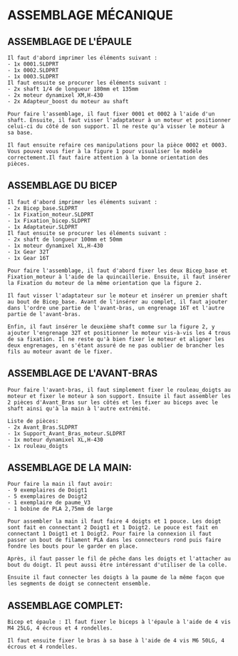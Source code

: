 # ASSEMBLAGE MÉCANIQUE

## ASSEMBLAGE DE L'ÉPAULE
	Il faut d'abord imprimer les éléments suivant :
	- 1x 0001.SLDPRT
	- 1x 0002.SLDPRT
	- 1x 0003.SLDPRT
	Il faut ensuite se procurer les éléments suivant :
	- 2x shaft 1/4 de longueur 180mm et 135mm
	- 2x moteur dynamixel XM,H-430
	- 2x Adapteur_boost du moteur au shaft
	
	Pour faire l'assemblage, il faut fixer 0001 et 0002 à l'aide d'un shaft. Ensuite, il faut visser l'adaptateur à un moteur et positionner celui-ci du côté de son support. Il ne reste qu'à visser le moteur à sa base. 

	Il faut ensuite refaire ces manipulations pour la pièce 0002 et 0003. Vous pouvez vous fier à la figure 1 pour visualiser le modèle correctement.Il faut faire attention à la bonne orientation des pièces. 

## ASSEMBLAGE DU BICEP
	Il faut d'abord imprimer les éléments suivant :
	- 2x Bicep_base.SLDPRT
	- 1x Fixation_moteur.SLDPRT
	- 1x Fixation_bicep.SLDPRT
	- 1x Adaptateur.SLDPRT
	Il faut ensuite se procurer les éléments suivant :
	- 2x shaft de longueur 100mm et 50mm
	- 1x moteur dynamixel XL,H-430
	- 1x Gear 32T
	- 1x Gear 16T

	Pour faire l'assemblage, il faut d'abord fixer les deux Bicep_base et Fixation_moteur à l'aide de la quincaillerie. Ensuite, il faut insérer la Fixation du moteur de la même orientation que la figure 2.
	
	Il faut visser l'adaptateur sur le moteur et insérer un premier shaft au bout de Bicep_base. Avant de l'insérer au complet, il faut ajouter dans l'ordre une partie de l'avant-bras, un engrenage 16T et l'autre partie de l'avant-bras.
	
	Enfin, il faut insérer le deuxième shaft comme sur la figure 2, y ajouter l'engrenage 32T et positionner le moteur vis-à-vis les 4 trous de sa fixation. Il ne reste qu'à bien fixer le moteur et aligner les deux engrenages, en s'étant assuré de ne pas oublier de brancher les fils au moteur avant de le fixer.  


## ASSEMBLAGE DE L'AVANT-BRAS
	Pour faire l'avant-bras, il faut simplement fixer le rouleau_doigts au moteur et fixer le moteur à son support. Ensuite il faut assembler les 2 pièces d'Avant_Bras sur les côtés et les fixer au biceps avec le shaft ainsi qu'à la main à l'autre extrémité.
	
	Liste de pièces:
	- 2x Avant_Bras.SLDPRT
	- 1x Support_Avant_Bras_moteur.SLDPRT
	- 1x moteur dynamixel XL,H-430
	- 1x rouleau_doigts

## ASSEMBLAGE DE LA MAIN:
	Pour faire la main il faut avoir:
	- 9 exemplaires de Doigt1
	- 5 exemplaires de Doigt2
	- 1 exemplaire de paume_V3
	- 1 bobine de PLA 2,75mm de large
	
	Pour assembler la main il faut faire 4 doigts et 1 pouce. Les doigt sont fait en connectant 2 Doigt1 et 1 Doigt2. Le pouce est fait en connectant 1 Doigt1 et 1 Doigt2. Pour faire la connexion il faut passer un bout de filament PLA dans les connecteurs rond puis faire fondre les bouts pour le garder en place.
	
	Après, il faut passer le fil de pêche dans les doigts et l'attacher au bout du doigt. Il peut aussi être intéressant d'utiliser de la colle.
	
	Ensuite il faut connecter les doigts à la paume de la même façon que les segments de doigt se connectent ensemble.

## ASSEMBLAGE COMPLET:
	
	Bicep et épaule : Il faut fixer le biceps à l'épaule à l'aide de 4 vis M4 25LG, 4 écrous et 4 rondelles.
	
	Il faut ensuite fixer le bras à sa base à l'aide de 4 vis M6 50LG, 4 écrous et 4 rondelles.